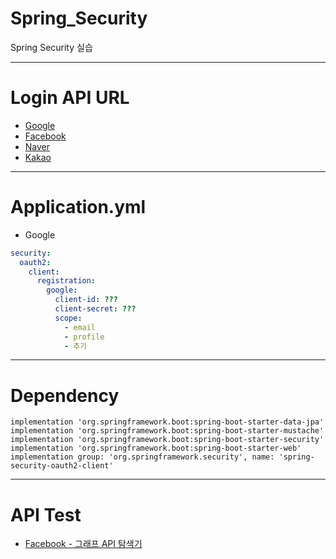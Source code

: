 # Spring_Security
Spring Security 실습

---
# Login API URL
- [Google](https://console.cloud.google.com/projectcreate)
- [Facebook](https://developers.facebook.com/docs/facebook-login/)
- [Naver]()
- [Kakao]()


---
# Application.yml
- Google
```yaml
security:
  oauth2:
    client:
      registration:
        google: 
          client-id: ???
          client-secret: ???
          scope:
            - email
            - profile
            - 추가
```
---
# Dependency
```
implementation 'org.springframework.boot:spring-boot-starter-data-jpa'
implementation 'org.springframework.boot:spring-boot-starter-mustache'
implementation 'org.springframework.boot:spring-boot-starter-security'
implementation 'org.springframework.boot:spring-boot-starter-web'
implementation group: 'org.springframework.security', name: 'spring-security-oauth2-client'
```
---
# API Test
- [Facebook - 그래프 API 탐색기](https://developers.facebook.com/tools/explorer)